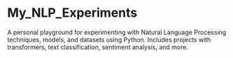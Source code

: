# My_NLP_Experiments
A personal playground for experimenting with Natural Language Processing techniques, models, and datasets using Python. Includes projects with transformers, text classification, sentiment analysis, and more.
